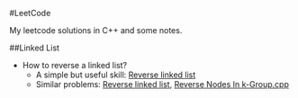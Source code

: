 #LeetCode

My leetcode solutions in C++ and some notes.

##Linked List
- How to reverse a linked list?
	- A simple but useful skill: [Reverse linked list](leetcode/ReverseLinkedList.cpp)
	- Similar problems: [Reverse linked list](leetcode/ReverseLinkedListII.cpp), 
	[Reverse Nodes In k-Group.cpp](leetcode/ReverseNodesInKGroup.cpp)